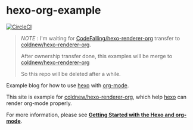 # hexo-org-example
[![CircleCI](https://circleci.com/gh/coldnew/hexo-org-example.svg?style=svg)](https://circleci.com/gh/coldnew/hexo-org-example)

> *NOTE* :
> I'm waiting for [CodeFalling/hexo-renderer-org](https://github.com/CodeFalling/hexo-renderer-org) transfer to [coldnew/hexo-renderer-org](https://github.com/coldnew/hexo-renderer-org).
>
> After ownership transfer done, this examples will be merge to [coldnew/hexo-renderer-org](https://github.com/coldnew/hexo-renderer-org)
>
> So this repo will be deleted after a while.
>


Example blog for how to use [hexo](https://hexo.io) with [org-mode](https://orgmode.org).

This site is example for [coldnew/hexo-renderer-org](https://github.com/coldnew/hexo-renderer-org), which help [hexo](https://hexo.io/) can render org-mode properly.

For more information, please see [**Getting Started with the Hexo and org-mode**](https://coldnew.github.io/hexo-org-example/2017/03/05/getting-started-with-hexo-and-org-mode/).
